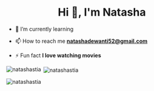 <h1 align="center">Hi 👋, I'm Natasha</h1>

- 🌱 I’m currently learning 

- 📫 How to reach me **natashadewanti52@gmail.com**

- ⚡ Fun fact **I love watching movies**

<p><img align="left" src="https://github-readme-stats.vercel.app/api/top-langs?username=natashastia&show_icons=true&locale=en&layout=compact" alt="natashastia" /></p>

<p>&nbsp;<img align="center" src="https://github-readme-stats.vercel.app/api?username=natashastia&show_icons=true&locale=en" alt="natashastia" /></p>

<p><img align="center" src="https://github-readme-streak-stats.herokuapp.com/?user=natashastia&" alt="natashastia" /></p>
